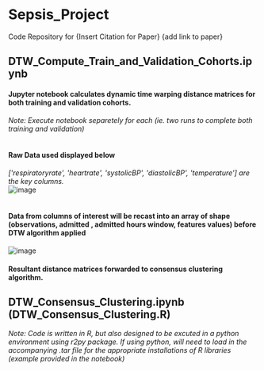# Sepsis_Project

Code Repository for {Insert Citation for Paper} {add link to paper}

## DTW_Compute_Train_and_Validation_Cohorts.ipynb

#### Jupyter notebook calculates dynamic time warping distance matrices for both training and validation cohorts. <br>
*Note: Execute notebook separetely for each (ie. two runs to complete both training and validation)*
<br>
<br>
#### Raw Data used displayed below
*['respiratoryrate', 'heartrate', 'systolicBP', 'diastolicBP', 'temperature'] are the key columns.* <br>
![image](https://user-images.githubusercontent.com/116388073/208173716-ea3934f8-f8b3-41d6-8606-cb3b74c52cb4.png)
<br>
<br>
#### Data from columns of interest will be recast into an array of shape (observations, admitted , admitted hours window, features values) before DTW algorithm applied
![image](https://user-images.githubusercontent.com/116388073/208174534-818045e6-6ee6-4cd3-97a2-b55e542371cf.png)

#### Resultant distance matrices forwarded to consensus clustering algorithm.

## DTW_Consensus_Clustering.ipynb (DTW_Consensus_Clustering.R)
*Note: Code is written in R, but also designed to be excuted in a python environment using r2py package. If using python, will need to load in the accompanying .tar file for the appropriate installations of R libraries (example provided in the notebook)* <br>

